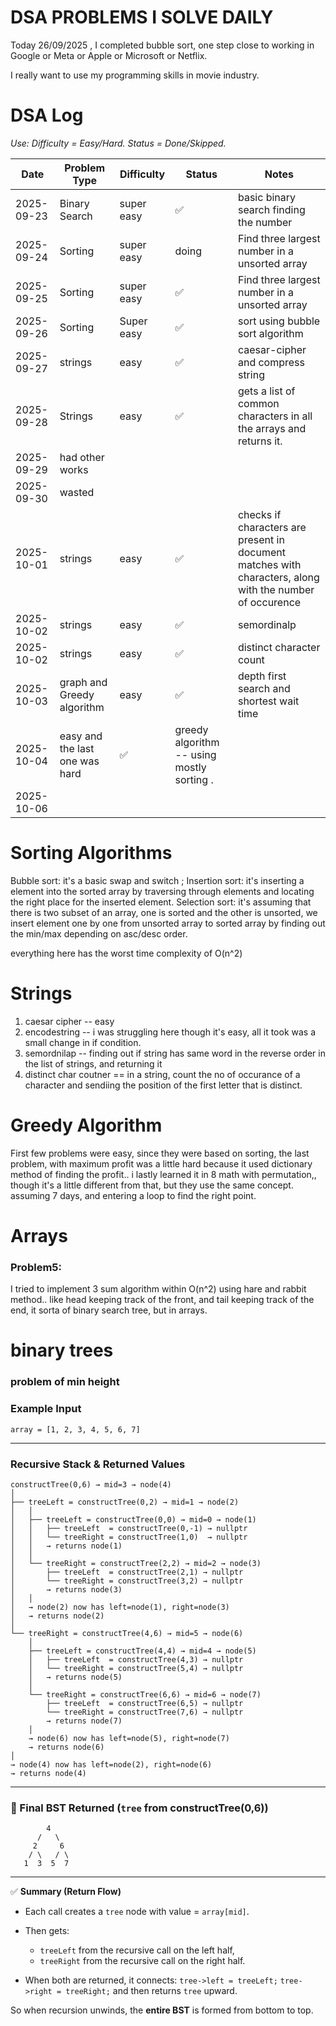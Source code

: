 # DSA PROBLEMS I SOLVE DAILY

Today 26/09/2025 , I completed bubble sort, one step close to working in Google or Meta or Apple or Microsoft or Netflix.

I really want to use my programming skills in movie industry.

# DSA Log

*Use: Difficulty = Easy/Hard. Status = Done/Skipped.*

| Date       | Problem Type | Difficulty | Status | Notes |
| ---------- | ------------ | ---------- | ------ | ----- |
| 2025-09-23 | Binary Search|super easy  |✅     |basic binary search finding the number|
| 2025-09-24 |    Sorting   |super easy |   doing     |   Find three largest number in a unsorted array    |
| 2025-09-25 |   Sorting   |super easy |   ✅     |   Find three largest number in a unsorted array            |            |        |       |
| 2025-09-26 |    Sorting   |Super easy|    ✅    |   sort using bubble sort algorithm   |
| 2025-09-27 |      strings        | easy           |   ✅     |     caesar-cipher and compress string  |
| 2025-09-28 |      Strings       |    easy        | ✅       |      gets a list of common characters in all the arrays and returns it. |
| 2025-09-29 |   had other works           |            |        |       |
| 2025-09-30 |       wasted       |            |        |       |
| 2025-10-01 |      strings        | easy           | ✅       |   checks if characters are present in document matches with characters, along with the number of occurence    |
| 2025-10-02 |      strings        |  easy          | ✅       |   semordinalp    |
| 2025-10-02 |      strings        |      easy      |   ✅     |    distinct character count   |
| 2025-10-03 |        graph  and Greedy algorithm    |      easy      |  ✅      |    depth first search and shortest wait time  |
| 2025-10-04 |   easy and the last one was hard           |    ✅        |   greedy algorithm -- using mostly sorting .     |       |
| 2025-10-06 |              |            |        |       |

# Sorting Algorithms

Bubble sort: it's a basic swap and switch ;
Insertion sort: it's inserting a element into the sorted array by traversing through elements and locating the right place for the inserted element.
Selection sort: it's assuming that there is two subset of an array, one is sorted and the other is unsorted, we insert element one by one from unsorted array to sorted array by finding out the min/max depending on asc/desc order. 

everything here has the worst time complexity of O(n^2)

# Strings

1) caesar cipher -- easy
2) encodestring -- i was struggling here though it's easy, all it took was a small change in if condition.
3) semordnilap -- finding out if string has same word in the reverse order in the list of strings, and returning it
4) distinct char coutner == in a string, count the no of occurance of a character and sendiing the position of the first letter that is distinct.

# Greedy Algorithm
 
 First few problems were easy, since they were based on sorting, the last problem, with maximum profit was a little hard because it used dictionary method of finding the profit.. i lastly learned it in 8 math with permutation,, though it's a little different from that, but they use the same concept. assuming 7 days, and entering a loop to find the right point.

 # Arrays

 ### Problem5: 
 I tried to implement 3 sum algorithm within O(n^2) using hare and rabbit method.. like head keeping track of the front, and tail keeping track of the end, it sorta of binary search tree, but in arrays. 
# binary trees
 ### problem of min height


### Example Input

`array = [1, 2, 3, 4, 5, 6, 7]`

---

### Recursive Stack & Returned Values

```
constructTree(0,6) → mid=3 → node(4)
│
├── treeLeft = constructTree(0,2) → mid=1 → node(2)
│   │
│   ├── treeLeft = constructTree(0,0) → mid=0 → node(1)
│   │   ├── treeLeft  = constructTree(0,-1) → nullptr
│   │   └── treeRight = constructTree(1,0)  → nullptr
│   │   → returns node(1)
│   │
│   └── treeRight = constructTree(2,2) → mid=2 → node(3)
│       ├── treeLeft  = constructTree(2,1) → nullptr
│       └── treeRight = constructTree(3,2) → nullptr
│       → returns node(3)
│   │
│   → node(2) now has left=node(1), right=node(3)
│   → returns node(2)
│
└── treeRight = constructTree(4,6) → mid=5 → node(6)
    │
    ├── treeLeft = constructTree(4,4) → mid=4 → node(5)
    │   ├── treeLeft  = constructTree(4,3) → nullptr
    │   └── treeRight = constructTree(5,4) → nullptr
    │   → returns node(5)
    │
    └── treeRight = constructTree(6,6) → mid=6 → node(7)
        ├── treeLeft  = constructTree(6,5) → nullptr
        └── treeRight = constructTree(7,6) → nullptr
        → returns node(7)
    │
    → node(6) now has left=node(5), right=node(7)
    → returns node(6)
│
→ node(4) now has left=node(2), right=node(6)
→ returns node(4)
```

---

### 🧩 Final BST Returned (`tree` from constructTree(0,6))

```
        4
      /   \
     2     6
    / \   / \
   1  3  5  7
```

---

✅ **Summary (Return Flow)**

* Each call creates a `tree` node with value = `array[mid]`.
* Then gets:

  * `treeLeft` from the recursive call on the left half,
  * `treeRight` from the recursive call on the right half.
* When both are returned, it connects:
  `tree->left = treeLeft;`
  `tree->right = treeRight;`
  and then returns `tree` upward.

So when recursion unwinds, the **entire BST** is formed from bottom to top.

